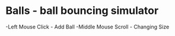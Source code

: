 # Balls - ball bouncing simulator
-Left Mouse Click - Add Ball
-Middle Mouse Scroll - Changing Size
